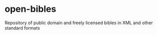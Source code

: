 # open-bibles
Repository of public domain and freely licensed bibles in XML and other standard formats
